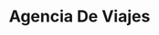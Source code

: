 ---
title: "Agencia De Viajes"
url: /santiago-de-los-caballeros/agencia-de-viajes/
shop: Reisebüro
---
